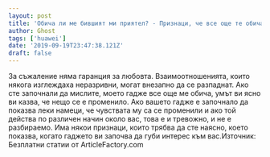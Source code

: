 ```yaml
---
layout: post
title: 'Обича ли ме бившият ми приятел? - Признаци, че все още те обича.'
author: Ghost
tags: ['huawei']
date: '2019-09-19T23:47:38.121Z'
draft: false
---
```


За съжаление няма гаранция за любовта. Взаимоотношенията, които някога изглеждаха неразривни, могат внезапно да се разпаднат. Ако сте започнали да мислите, моето гадже все още ме обича, умът ви ясно ви казва, че нещо се е променило. Ако вашето гадже е започнало да показва леки намеци, че чувствата му са се променили и ако той действа по различен начин около вас, това е и тревожно, и не е разбираемо. Има някои признаци, които трябва да сте наясно, което показва, когато гаджето ви започва да губи интерес към вас.Източник: Безплатни статии от ArticleFactory.com
